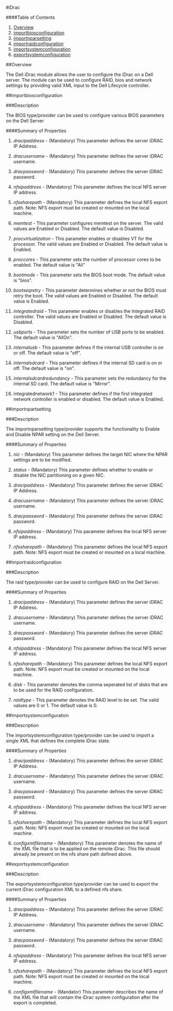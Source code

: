#iDrac

####Table of Contents

1. [Overview](#overview)
2. [importbiosconfiguration](#importbiosconfiguration)
3. [importnparsetting](#importnparsetting)
4. [importraidconfiguration](#importraidconfiguration)
5. [importsystemconfiguration](#importsystemconfiguration)
6. [exportsystemconfiguration](#exportsystemconfiguration)


##Overview

The Dell iDrac module allows the user to configure the iDrac on a Dell server. The module can be used to configure RAID, bios and network settings by providing valid XML input to the Dell Lifecycle controller.

##importbiosconfiguration

###Description

The BIOS type/provider can be used to configure various BIOS parameters
on the Dell Server

####Summary of Properties

1. _dracipaddress_ - (Mandatory) This parameter defines the server iDRAC IP Address.
    
2. _dracusername_ - (Mandatory) This parameter defines the server iDRAC username.
				
3. _dracpassword_ - (Mandatory) This parameter defines the server iDRAC password.
				
4. _nfsipaddress_ - (Mandatory) This parameter defines the local NFS server IP address.
	
5. _nfssharepath_ - (Mandatory) This parameter defines the local NFS export path. Note: NFS export must be created or mounted on the local machine.
  
6. _memtest_ - This parameter configures memtest on the server. The valid values are Enabled or Disabled. The default value is Disabled.

7. _procvirtualization_ - This parameter enables or disables VT for the processor. The valid values are Enabled or Disabled. The default value is Enabled.

8. _proccores_ - This parameter sets the number of processor cores to be enabled. The default value is "All"

9. _bootmode_ - This parameter sets the BIOS boot mode. The default value is "bios".

10. _bootseqretry_ - This parameter determines whether or not the BIOS must retry the boot. The valid values are Enabled or Disabled. The default value is Enabled.

11. _integratedraid_ - This parameter enables or disables the Integrated RAID controller. The valid values are Enabled or Disabled. The default value is Disabled.
    
12. _usbports_ - This parameter sets the number of USB ports to be enabled. The default value is "AllOn".

13. _internalusb_ - This parameter defines if the internal USB controller is on or off. The default value is "off".

14. _internalsdcard_ - This parameter defines if the internal SD card is on or off. The default value is "on".

15. _internalsdcardredundancy_ - This parameter sets the redundancy for the internal SD card. The default value is "Mirror".

16. integratednetwork1 - This parameter defines if the first integrated network controller is enabled or disabled. The default value is Enabled.


##importnpartsetting

###Description

The importnparsetting type/provider supports the functionality to Enable and Disable NPAR setting on the Dell Server. 

####Summary of Properties

1. _nic_ - (Mandatory) This parameter defines the target NIC where the NPAR settings are to be modified.
    
2. _status_ - (Mandatory) This parameter defines whether to enable or disable the NIC partitioning on a given NIC.
    
3. _dracipaddress_ - (Mandatory) This parameter defines the server iDRAC IP Address.
    
4. _dracusername_ - (Mandatory) This parameter defines the server iDRAC username.
				
5. _dracpassword_ - (Mandatory) This parameter defines the server iDRAC password.
				
6. _nfsipaddress_ - (Mandatory) This parameter defines the local NFS server IP address.
	
7. _nfssharepath_ - (Mandatory) This parameter defines the local NFS export path. Note: NFS export must be created or mounted on a local machine.

##importraidconfiguration

###Description

The raid type/provider can be used to configure RAID on the Dell Server.

####Summary of Properties

1. _dracipaddress_ - (Mandatory) This parameter defines the server iDRAC IP Address.
    
2. _dracusername_ - (Mandatory) This parameter defines the server iDRAC username.
				
3. _dracpassword_ - (Mandatory) This parameter defines the server iDRAC password.
				
4. _nfsipaddress_ - (Mandatory) This parameter defines the local NFS server IP address.
	
5. _nfssharepath_ - (Mandatory) This parameter defines the local NFS export path. Note: NFS export must be created or mounted on the local machine.
  
6. _disk_ - This parameter denotes the comma seperated list of disks that are to be used for the RAID configuration.

7. _raidtype_ - This parameter denotes the RAID level to be set. The valid values are 0 or 1. The default value is 0.

##importsystemconfiguration

###Description

The importsystemconfiguration type/provider can be used to import a single XML that defines the complete iDrac state.

####Summary of Properties

1. _dracipaddress_ - (Mandatory) This parameter defines the server iDRAC IP Address.
    
2. _dracusername_ - (Mandatory) This parameter defines the server iDRAC username.
				
3. _dracpassword_ - (Mandatory) This parameter defines the server iDRAC password.
				
4. _nfsipaddress_ - (Mandatory) This parameter defines the local NFS server IP address.
	
5. _nfssharepath_ - (Mandatory) This parameter defines the local NFS export path. Note: NFS export must be created or mounted on the local machine.

6. _configxmlfilename_ - (Mandatory) This parameter denotes the name of the XML file that is to be applied on the remote iDrac. This file should already be present on the nfs share path defined above.

##exportsystemconfiguration

###Description

The exportsystemconfiguration type/provider can be used to export the current iDrac configuration XML to a defined nfs share.

####Summary of Properties


1. _dracipaddress_ - (Mandatory) This parameter defines the server iDRAC IP Address.
    
2. _dracusername_ - (Mandatory) This parameter defines the server iDRAC username.
				
3. _dracpassword_ - (Mandatory) This parameter defines the server iDRAC password.
				
4. _nfsipaddress_ - (Mandatory) This parameter defines the local NFS server IP address.
	
5. _nfssharepath_ - (Mandatory) This parameter defines the local NFS export path. Note: NFS export must be created or mounted on the local machine.

6. _configxmlfilename_ - (Mandator) This parameter describes the name of the XML file that will contain the iDrac system configuration after the export is completed.



